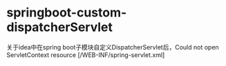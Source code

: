 # springboot-custom-dispatcherServlet

关于idea中在spring boot子模块自定义DispatcherServlet后，Could not open ServletContext resource [/WEB-INF/spring-servlet.xml]

